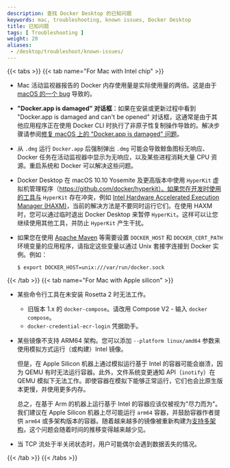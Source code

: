 ```yaml
---
description: 查找 Docker Desktop 的已知问题
keywords: mac, troubleshooting, known issues, Docker Desktop
title: 已知问题
tags: [ Troubleshooting ]
weight: 20
aliases:
 - /desktop/troubleshoot/known-issues/
---
```


{{< tabs >}}
{{< tab name="For Mac with Intel chip" >}}
- Mac 活动监视器报告的 Docker 内存使用量是实际使用量的两倍。这是由于 [macOS 的一个 bug](https://docs.google.com/document/d/17ZiQC1Tp9iH320K-uqVLyiJmk4DHJ3c4zgQetJiKYQM/edit?usp=sharing) 导致的。

- **"Docker.app is damaged" 对话框**：如果在安装或更新过程中看到 "Docker.app is damaged and can't be opened" 对话框，这通常是由于其他应用程序正在使用 Docker CLI 时执行了非原子性复制操作导致的。解决步骤请参阅[修复 macOS 上的 "Docker.app is damaged" 问题](mac-damaged-dialog.md)。

- 从 `.dmg` 运行 `Docker.app` 后强制弹出 `.dmg` 可能会导致鲸鱼图标无响应、Docker 任务在活动监视器中显示为无响应，以及某些进程消耗大量 CPU 资源。重启系统和 Docker 可以解决这些问题。

- Docker Desktop 在 macOS 10.10 Yosemite 及更高版本中使用 `HyperKit` 虚拟机管理程序（https://github.com/docker/hyperkit）。如果您在开发时使用的工具与 `HyperKit` 存在冲突，例如 [Intel Hardware Accelerated Execution Manager (HAXM)](https://software.intel.com/en-us/android/articles/intel-hardware-accelerated-execution-manager/)，当前的解决方法是不要同时运行它们。在使用 HAXM 时，您可以通过临时退出 Docker Desktop 来暂停 `HyperKit`。这样可以让您继续使用其他工具，并防止 `HyperKit` 产生干扰。

- 如果您在使用 [Apache Maven](https://maven.apache.org/) 等需要设置 `DOCKER_HOST` 和 `DOCKER_CERT_PATH` 环境变量的应用程序，请指定这些变量以通过 Unix 套接字连接到 Docker 实例。例如：

  ```console
  $ export DOCKER_HOST=unix:///var/run/docker.sock
  ```

{{< /tab >}}
{{< tab name="For Mac with Apple silicon" >}}

- 某些命令行工具在未安装 Rosetta 2 时无法工作。
  - 旧版本 1.x 的 `docker-compose`。请改用 Compose V2 - 输入 `docker compose`。
  - `docker-credential-ecr-login` 凭据助手。
- 某些镜像不支持 ARM64 架构。您可以添加 `--platform linux/amd64` 参数来使用模拟方式运行（或构建）Intel 镜像。

   但是，在 Apple Silicon 机器上通过模拟运行基于 Intel 的容器可能会崩溃，因为 QEMU 有时无法运行容器。此外，文件系统变更通知 API（`inotify`）在 QEMU 模拟下无法工作。即使容器在模拟下能够正常运行，它们也会比原生版本更慢，并使用更多内存。

   总之，在基于 Arm 的机器上运行基于 Intel 的容器应该仅被视为"尽力而为"。我们建议在 Apple Silicon 机器上尽可能运行 `arm64` 容器，并鼓励容器作者提供 `arm64` 或多架构版本的容器。随着越来越多的镜像被重新构建为[支持多架构](https://www.docker.com/blog/multi-arch-build-and-images-the-simple-way/)，这个问题会随着时间的推移变得越来越少见。
- 当 TCP 流处于半关闭状态时，用户可能偶尔会遇到数据丢失的情况。

{{< /tab >}}
{{< /tabs >}}
